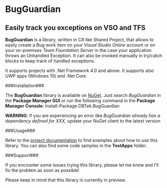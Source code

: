 # BugGuardian

Easily track you exceptions on VSO and TFS
------------------------------------------
**BugGuardian** is a library, written in C# like Shared Project, that allows to easily create a Bug work item on your *Visual Studio Online* account or on your on-premises *Team Foundation Server* in the case your application throws an Unhandled Exception.
It can also be invoked manually in try/catch blocks to keep track of handled exceptions.

It supports projects with .Net Framework 4.0 and above.
It supports also UWP apps (Windows 10) and .Net Core.

###Installation###

The **BugGuardian** library is available on [NuGet](https://www.nuget.org/packages/DBTek.BugGuardian).
Just search *BugGuardian* in the **Package Manager GUI** or run the following command in the **Package Manager Console**:
Install-Package DBTek.BugGuardian

**WARNING**: If you are experiencing an error like *BugGuardian already has a dependency defined for XXX*, update your NuGet client to the latest version
    
###Usage###

Refer to the [project documentation](https://github.com/n3wt0n/BugGuardian/wiki/Home) to find examples about how to use this library. You can also find some code samples in the **TestApps** folder.


###Support###

If you encounter some issues trying this library, please let me know and I'll fix the problem as soon as possible!

Please keep in mind that this library is currently in preview.
